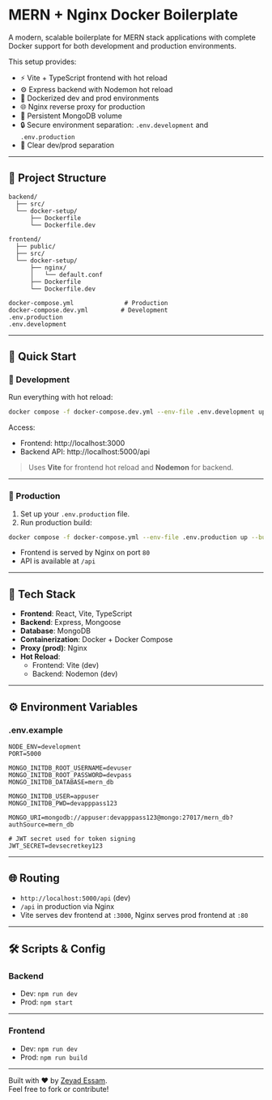 # MERN + Nginx Docker Boilerplate

A modern, scalable boilerplate for MERN stack applications with complete Docker support for both development and production environments.

This setup provides:

- ⚡ Vite + TypeScript frontend with hot reload
- ⚙️ Express backend with Nodemon hot reload
- 🐳 Dockerized dev and prod environments
- 🌐 Nginx reverse proxy for production
- 🔁 Persistent MongoDB volume
- 🔒 Secure environment separation: `.env.development` and `.env.production`
- 🧩 Clear dev/prod separation

---

## 📁 Project Structure

```plaintext
backend/
  ├── src/
  └── docker-setup/
      ├── Dockerfile
      └── Dockerfile.dev

frontend/
  ├── public/
  ├── src/
  └── docker-setup/
      ├── nginx/
      │   └── default.conf
      ├── Dockerfile
      └── Dockerfile.dev

docker-compose.yml              # Production
docker-compose.dev.yml         # Development
.env.production
.env.development

```

---

## 🚀 Quick Start

### 🔧 Development

Run everything with hot reload:

```bash
docker compose -f docker-compose.dev.yml --env-file .env.development up --build
```

Access:

- Frontend: http://localhost:3000
- Backend API: http://localhost:5000/api

> Uses **Vite** for frontend hot reload and **Nodemon** for backend.

---

### 🚢 Production

1. Set up your `.env.production` file.
2. Run production build:

```bash
docker compose -f docker-compose.yml --env-file .env.production up --build
```

- Frontend is served by Nginx on port `80`
- API is available at `/api`

---

## 🔨 Tech Stack

- **Frontend**: React, Vite, TypeScript
- **Backend**: Express, Mongoose
- **Database**: MongoDB
- **Containerization**: Docker + Docker Compose
- **Proxy (prod)**: Nginx
- **Hot Reload**:
  - Frontend: Vite (dev)
  - Backend: Nodemon (dev)

---

## ⚙️ Environment Variables

### .env.example

```env
NODE_ENV=development
PORT=5000

MONGO_INITDB_ROOT_USERNAME=devuser
MONGO_INITDB_ROOT_PASSWORD=devpass
MONGO_INITDB_DATABASE=mern_db

MONGO_INITDB_USER=appuser
MONGO_INITDB_PWD=devapppass123

MONGO_URI=mongodb://appuser:devapppass123@mongo:27017/mern_db?authSource=mern_db

# JWT secret used for token signing
JWT_SECRET=devsecretkey123

```

---

## 🌐 Routing

- `http://localhost:5000/api` (dev)
- `/api` in production via Nginx
- Vite serves dev frontend at `:3000`, Nginx serves prod frontend at `:80`

---

## 🛠 Scripts & Config

### Backend

- Dev: `npm run dev`
- Prod: `npm start`

---

### Frontend

- Dev: `npm run dev`
- Prod: `npm run build`

---

Built with ❤️ by [Zeyad Essam](https://github.com/zeyad-essam-16).  
Feel free to fork or contribute!
